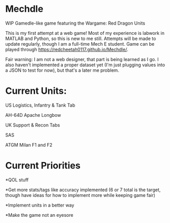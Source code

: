 # Mechdle
WIP Gamedle-like game featuring the Wargame: Red Dragon Units

This is my first attempt at a web game! Most of my experience is labwork in MATLAB and Python, so this is new to me still. Attempts will be made to update regularly, though I am a full-time Mech E student. Game can be played through https://redcheetah0117.github.io/Mechdle/. 

Fair warning: I am not a web designer, that part is being learned as I go. I also haven't implemented a proper dataset yet (I'm just plugging values into a JSON to test for now), but that's a later me problem.
# Current Units:
US Logistics, Infantry & Tank Tab

AH-64D Apache Longbow

UK Support & Recon Tabs

SAS

ATGM Milan F1 and F2

# Current Priorities
*QOL stuff

*Get more stats/tags like accuracy implemented (6 or 7 total is the target, though have ideas for how to implement more while keeping game fair)

*Implement units in a better way

*Make the game not an eyesore
